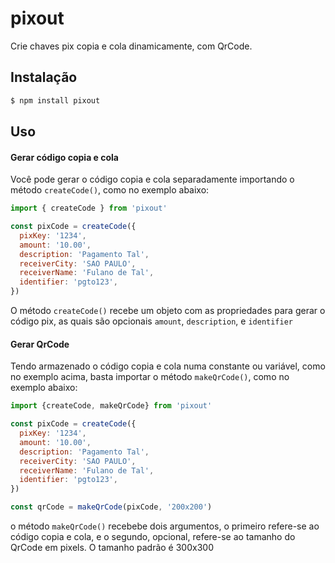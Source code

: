 # pixout
Crie chaves pix copia e cola dinamicamente, com QrCode.

## Instalação
```bash
$ npm install pixout
```

## Uso

#### Gerar código copia e cola
Você pode gerar o código copia e cola separadamente importando o método ``createCode()``, como no exemplo abaixo:

```js
import { createCode } from 'pixout'

const pixCode = createCode({
  pixKey: '1234',
  amount: '10.00',
  description: 'Pagamento Tal',
  receiverCity: 'SAO PAULO',
  receiverName: 'Fulano de Tal',
  identifier: 'pgto123',
})
```
O método ``createCode()`` recebe um objeto com as propriedades para gerar o código pix, as quais são opcionais ``amount``, ``description``, e ``identifier``

#### Gerar QrCode
Tendo armazenado o código copia e cola numa constante ou variável, como no exemplo acima, basta importar o método ``makeQrCode()``, como no exemplo abaixo:

```js
import {createCode, makeQrCode} from 'pixout'

const pixCode = createCode({
  pixKey: '1234',
  amount: '10.00',
  description: 'Pagamento Tal',
  receiverCity: 'SAO PAULO',
  receiverName: 'Fulano de Tal',
  identifier: 'pgto123',
})

const qrCode = makeQrCode(pixCode, '200x200')

```
o método ``makeQrCode()`` recebebe dois argumentos, o primeiro refere-se ao código copia e cola, e o segundo, opcional, refere-se ao tamanho do QrCode em pixels. O tamanho padrão é 300x300


